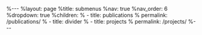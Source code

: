 %---
%layout: page
%title: submenus
%nav: true
%nav_order: 6
%dropdown: true
%children: 
 %   - title: publications
 %     permalink: /publications/
  %  - title: divider
   % - title: projects
     % permalink: /projects/
%---
